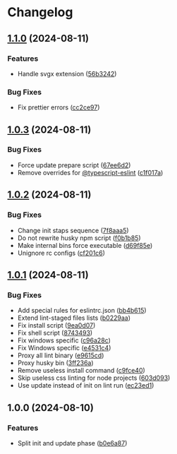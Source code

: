 # Changelog

## [1.1.0](https://github.com/diplodoc-platform/lint/compare/v1.0.3...v1.1.0) (2024-08-11)


### Features

* Handle svgx extension ([56b3242](https://github.com/diplodoc-platform/lint/commit/56b3242d8fb93f2265dd2c63e8e993b21dd81cab))


### Bug Fixes

* Fix prettier errors ([cc2ce97](https://github.com/diplodoc-platform/lint/commit/cc2ce97f2c94fed02849f99f5f2d8b13b7655e76))

## [1.0.3](https://github.com/diplodoc-platform/lint/compare/v1.0.2...v1.0.3) (2024-08-11)


### Bug Fixes

* Force update prepare script ([67ee6d2](https://github.com/diplodoc-platform/lint/commit/67ee6d26718085e124b9feba50f2a04e685f7d17))
* Remove overrides for [@typescript-eslint](https://github.com/typescript-eslint) ([c1f017a](https://github.com/diplodoc-platform/lint/commit/c1f017a44a0fb82609b61b75eb50ef9154180d26))

## [1.0.2](https://github.com/diplodoc-platform/lint/compare/v1.0.1...v1.0.2) (2024-08-11)


### Bug Fixes

* Change init staps sequence ([7f8aaa5](https://github.com/diplodoc-platform/lint/commit/7f8aaa54f758dbfe58adbbda6ec0a9e5cb556baa))
* Do not rewrite husky npm script ([f0b1b85](https://github.com/diplodoc-platform/lint/commit/f0b1b85e2ba86cafc85d91f844ebb09c081c8ed2))
* Make internal bins force executable ([d69f85e](https://github.com/diplodoc-platform/lint/commit/d69f85e1e60e0cd6fb9f7c3b0648785191eb065d))
* Unignore rc configs ([cf201c6](https://github.com/diplodoc-platform/lint/commit/cf201c694ee4de91d6c7a98326ec07ee52254fb8))

## [1.0.1](https://github.com/diplodoc-platform/lint/compare/v1.0.0...v1.0.1) (2024-08-11)


### Bug Fixes

* Add special rules for eslintrc.json ([bb4b615](https://github.com/diplodoc-platform/lint/commit/bb4b615e75c5099f343871fb6fcbea4ab119d14a))
* Extend lint-staged files lists ([b0229aa](https://github.com/diplodoc-platform/lint/commit/b0229aa0bb779d26a66717326c53a620e258d277))
* Fix install script ([9ea0d07](https://github.com/diplodoc-platform/lint/commit/9ea0d07cba75b0ef736477280ce92528726e2e5a))
* Fix shell script ([8743493](https://github.com/diplodoc-platform/lint/commit/8743493d09b067dd06d4d16e53288a9d2f1a7763))
* Fix windows specific ([c96a28c](https://github.com/diplodoc-platform/lint/commit/c96a28c10b393ff19000e4db37ce8d3ad7cdb11a))
* Fix Windows specific ([e4531c4](https://github.com/diplodoc-platform/lint/commit/e4531c46aaae4d3d27d4f1d2ecc4e8baab373730))
* Proxy all lint binary ([e9615cd](https://github.com/diplodoc-platform/lint/commit/e9615cdba5394b5433a3e523e2468754a04724a8))
* Proxy husky bin ([3ff236a](https://github.com/diplodoc-platform/lint/commit/3ff236a6561721e769b4b242f17ede10f115de61))
* Remove useless install command ([c9fce40](https://github.com/diplodoc-platform/lint/commit/c9fce40c67482ac04a145d0920c0bd1fc9edaf97))
* Skip useless css linting for node projects ([603d093](https://github.com/diplodoc-platform/lint/commit/603d09384f40e514acd795e708ca987845c52e5c))
* Use update instead of init on lint run ([ec23ed1](https://github.com/diplodoc-platform/lint/commit/ec23ed1392c5ccba58318f5a975e28baef6a3458))

## 1.0.0 (2024-08-10)


### Features

* Split init and update phase ([b0e6a87](https://github.com/diplodoc-platform/lint/commit/b0e6a872624fe8c3af56ed815dee5224b7da5434))
